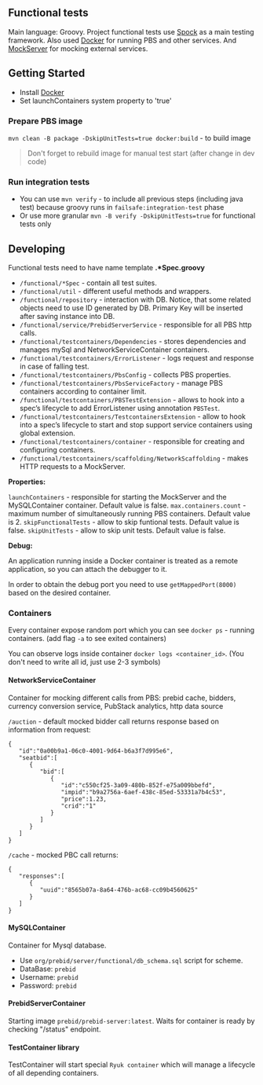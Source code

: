 ## Functional tests

Main language: Groovy. Project functional tests use [Spock](https://spockframework.org/) as a main testing framework.
Also used [Docker](https://www.docker.com/) for running PBS and other services.
And [MockServer](https://www.mock-server.com/) for mocking external services.

## Getting Started

- Install [Docker](https://docs.docker.com/engine/install/)
- Set launchContainers system property to 'true'

### Prepare PBS image

`mvn clean -B package -DskipUnitTests=true docker:build` - to build image

> Don't forget to rebuild image for manual test start (after change in dev code)

### Run integration tests

- You can use `mvn verify` - to include all previous steps (including java test) because groovy runs
  in `failsafe:integration-test` phase
- Or use more granular `mvn -B verify -DskipUnitTests=true` for functional tests only

## Developing

Functional tests need to have name template **.\*Spec.groovy**

- `/functional/*Spec` - contain all test suites.
- `/functional/util` - different useful methods and wrappers.
- `/functional/repository` - interaction with DB. Notice, that some related objects need to use ID generated by DB.
  Primary Key will be inserted after saving instance into DB.
- `/functional/service/PrebidServerService` - responsible for all PBS http calls.
- `/functional/testcontainers/Dependencies` - stores dependencies and manages mySql and NetworkServiceContainer containers.
- `/functional/testcontainers/ErrorListener` - logs request and response in case of falling test.
- `/functional/testcontainers/PbsConfig` - collects PBS properties.
- `/functional/testcontainers/PbsServiceFactory` - manage PBS containers according to container limit.
- `/functional/testcontainers/PBSTestExtension` - allows to hook into a spec’s lifecycle to add ErrorListener using annotation `PBSTest`.
- `/functional/testcontainers/TestcontainersExtension` - allow to hook into a spec’s lifecycle to start and stop support service containers using global extension.
- `/functional/testcontainers/container` - responsible for creating and configuring containers.
- `/functional/testcontainers/scaffolding/NetworkScaffolding` -  makes HTTP requests to a MockServer.


**Properties:**

`launchContainers` - responsible for starting the MockServer and the MySQLContainer container. Default value is false.
`max.containers.count` - maximum number of simultaneously running PBS containers. Default value is 2.
`skipFunctionalTests` - allow to skip funtional tests. Default value is false.
`skipUnitTests` - allow to skip unit tests. Default value is false.

**Debug:**

An application running inside a Docker container is treated as a remote application, so you can attach the debugger to it.

In order to obtain the debug port you need to use `getMappedPort(8000)` based on the desired container.

### Containers

Every container expose random port which you can see `docker ps` - running containers. (add flag `-a` to see exited containers)

You can observe logs inside container `docker logs <container_id>`. (You don't need to write all id, just use 2-3 symbols)

#### NetworkServiceContainer

Container for mocking different calls from PBS: prebid cache, bidders, currency conversion service, PubStack analytics, http data source

`/auction` - default mocked bidder call returns response based on information from request:

```
{
   "id":"0a00b9a1-06c0-4001-9d64-b6a3f7d995e6",
   "seatbid":[
      {
         "bid":[
            {
               "id":"c550cf25-3a09-480b-852f-e75a009bbefd",
               "impid":"b9a2756a-6aef-438c-85ed-53331a7b4c53",
               "price":1.23,
               "crid":"1"
            }
         ]
      }
   ]
}
``` 

`/cache` - mocked PBC call returns:

```
{
   "responses":[
      {
         "uuid":"8565b07a-8a64-476b-ac68-cc09b4560625"
      }
   ]
}
``` 

#### MySQLContainer

Container for Mysql database.

- Use `org/prebid/server/functional/db_schema.sql` script for scheme.
- DataBase: `prebid`
- Username: `prebid`
- Password: `prebid`

#### PrebidServerContainer

Starting image `prebid/prebid-server:latest`.
Waits for container is ready by checking "/status" endpoint.

#### TestContainer library

TestContainer will start special `Ryuk container` which will manage a lifecycle of all depending containers.
